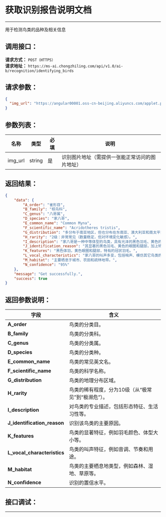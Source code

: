 # 获取识别报告说明文档
---
用于检测鸟类的品种及相关信息

## 调用接口：
**请求方式：** `POST（HTTPS）`  
**请求地址：** `https://ms-ai.chongzhiling.com/api/v1.0/ai-b/recognition/identifying_birds`

## 请求参数：
```json
{
  "img_url": "https://angular00001.oss-cn-beijing.aliyuncs.com/applet.png"
}
```


## 参数列表：

| 名称    | 类型   | 必填 | 说明                                           |
| ------- | ------ | ---- | ---------------------------------------------- |
| img_url | string | 是   | 识别图片地址（需提供一张能正常访问的图片地址） |

## 返回结果：
```json
{
    "data": {
        "A_order": "雀形目",
        "B_family": "椋鸟科",
        "C_genus": "八哥属",
        "D_species": "家八哥",
        "E_common_name": "Common Myna",
        "F_scientific_name": "Acridotheres tristis",
        "G_distribution": "多分布于南亚地区，但也分布在东南亚、澳大利亚和南太平洋部分岛屿，已经引入到全球许多地区。",
        "H_rarity": "2级：非常常见（数量稳定，但对环境变化敏感）。",
        "I_description": "家八哥是一种中等体型的鸟类，具有光泽的黑色羽毛、黄色的眼圈和腿部。以杂食性为主，主要食用昆虫、果实和人类废弃物。通常在城市、农田和疏林地带栖息，并且适应能力强。",
        "J_identification_reason": "其显著的黑色羽毛、黄色的眼圈和腿部，加上特有的冠状羽毛。",
        "K_features": "黑色体羽，黄色眼圈和腿部，特有的冠状羽毛。",
        "L_vocal_characteristics": "家八哥的叫声多变，包括哨声、模仿其它鸟类的声音，常用于通信、求偶和领地保护。",
        "M_habitat": "主要栖息于城市、农田和疏林地带。",
        "N_confidence": "95%"
    },
    "message": "Get successfully.",
    "success": true
}
```

## 返回参数说明：
| 字段                        | 含义                                               |
| --------------------------- | -------------------------------------------------- |
| **A_order**                 | 鸟类的分类目。                                     |
| **B_family**                | 鸟类的分类科。                                     |
| **C_genus**                 | 鸟类的分类属。                                     |
| **D_species**               | 鸟类的分类种。                                     |
| **E_common_name**           | 鸟类的常见英文名。                                 |
| **F_scientific_name**       | 鸟类的科学名称。                                   |
| **G_distribution**          | 鸟类的地理分布区域。                               |
| **H_rarity**                | 鸟类的稀有程度，分为10级（从“极常见”到“极濒危”）。 |
| **I_description**           | 对鸟类的专业描述，包括形态特征、生活习性等。       |
| **J_identification_reason** | 识别该鸟类的主要原因。                             |
| **K_features**              | 鸟类的显著特征，例如羽毛颜色、体型大小等。         |
| **L_vocal_characteristics** | 鸟类的叫声特征，例如音调、节奏和用途。             |
| **M_habitat**               | 鸟类的主要栖息地类型，例如森林、湿地、草原等。     |
| **N_confidence**            | 识别的置信水平。                                   |


## 接口调试：
---
<script setup>
import SwaggerUI from '../../../src/components/SwaggerUI.vue'
</script>

<ClientOnly>
  <SwaggerUI 
    tag="recognition"
    type="post"
    path="/recognition/identifying_birds" 
  />
</ClientOnly>

